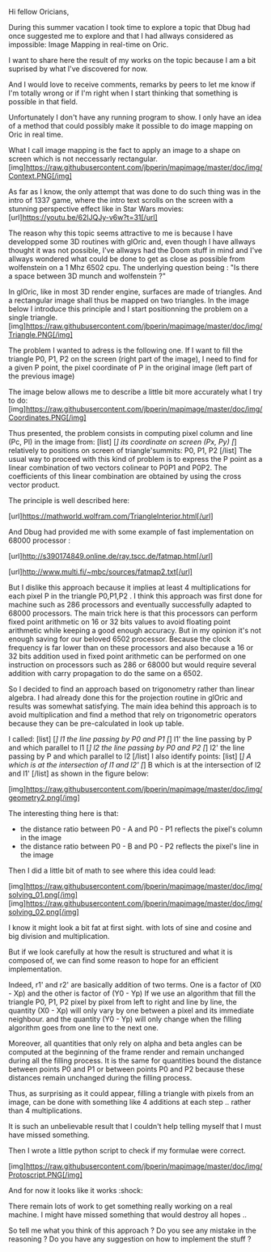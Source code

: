 Hi fellow Oricians,


During this summer vacation I took time to explore a topic that Dbug had once suggested me to explore and that I had allways considered as impossible: Image Mapping in real-time on Oric.

I want to share here the result of my works on the topic because I am a bit suprised by what I've discovered for now.

And I would love to receive comments, remarks by peers to let me know if I'm totally wrong or if I'm right when I start thinking that something is possible in that field.

Unfortunately I don't have any running program to show. I only have an idea of a method that could possibly make it possible to do image mapping on Oric in real time.

What I call image mapping is the fact to apply an image to a shape on screen which is not neccessarly rectangular. 
[img]https://raw.githubusercontent.com/jbperin/mapimage/master/doc/img/Context.PNG[/img]

As far as I know, the only attempt that was done to do such thing was in the intro of 1337 game, where the intro text scrolls on the screen with a stunning perspective effect like in Star Wars movies: 
[url]https://youtu.be/62lJQJy-v6w?t=31[/url]

The reason why this topic seems attractive to me is because I have developped some 3D routines with glOric and, even though I have allways thought it was not possible, I've allways had the Doom stuff in mind and I've allways wondered what could be done to get as close as possible from wolfenstein on a 1 Mhz 6502 cpu.
The underlying question being : "Is there a space between 3D munch and wolfenstein ?"

In glOric, like in most 3D render engine, surfaces are made of triangles. And a rectangular image shall thus be mapped on two triangles.
In the image below I introduce this principle and I start positionning the problem on a single triangle.
[img]https://raw.githubusercontent.com/jbperin/mapimage/master/doc/img/Triangle.PNG[/img]

The problem I wanted to adress is the following one. If I want to fill the triangle P0, P1, P2 on the screen (right part of the image), I need to find for a given P point, the pixel coordinate of P in the original image (left part of the previous image)

The image below allows me to describe a little bit more accurately what I try to do:
[img]https://raw.githubusercontent.com/jbperin/mapimage/master/doc/img/Coordinates.PNG[/img]

Thus presented, the problem consists in computing pixel column and line (Pc, Pl) in the image from:
[list]
[*] its coordinate on screen (Px, Py)
[*] relatively to positions on screen of triangle'summits: P0, P1, P2
[/list]
The usual way to proceed with this kind of problem is to express the P point as a linear combination of two vectors colinear to P0P1 and P0P2. The coefficients of this linear combination are obtained by using the cross vector product.

The principle is well described here:

[url]https://mathworld.wolfram.com/TriangleInterior.html[/url]

And Dbug had provided me with some example of fast implementation on 68000 processor :

[url]http://s390174849.online.de/ray.tscc.de/fatmap.htm[/url]

[url]http://www.multi.fi/~mbc/sources/fatmap2.txt[/url]

But I dislike this approach because it implies at least 4 multiplications for each pixel P in the triangle P0,P1,P2 .
I think this approach was first done for machine such as 286 processors and eventually successfully adapted to 68000 processors.
The main trick here is that this processors can perform fixed point arithmetic on 16 or 32 bits values to avoid floating point arithmetic while keeping a good enough accuracy. 
But in my opinion it's not enough saving for our beloved 6502 processor. Because the clock frequency is far lower than on these processors and also because a 16 or 32 bits addition used in fixed point arithmetic can be performed on one instruction on processors such as 286 or 68000 but would require several addition with carry propagation to do the same on a 6502.

So I decided to find an approach based on trigonometry rather than linear algebra.
I had already done this for the projection routine in glOric and results was somewhat satisfying.
The main idea behind this approach is to avoid multiplication and find a method that rely on trigonometric operators because they can be pre-calculated in look up table.

I called:
[list]
[*] l1 the line passing by P0 and P1
[*] l1' the line passing by P and which parallel to l1
[*] l2 the line passing by P0 and P2
[*] l2' the line passing by P and which parallel to l2
[/list]
I also identify points:
[list]
[*] A which is at the intersection of l1 and l2'
[*] B which is at the intersection of l2 and l1'
[/list]
as shown in the figure below:

[img]https://raw.githubusercontent.com/jbperin/mapimage/master/doc/img/geometry2.png[/img]

The interesting thing here is that:
- the distance ratio between P0 - A  and P0 - P1 reflects the pixel's column in the image
- the distance ratio between P0 - B  and P0 - P2 reflects the pixel's line in the image

Then I did a little bit of math to see where this idea could lead:

[img]https://raw.githubusercontent.com/jbperin/mapimage/master/doc/img/solving_01.png[/img]
[img]https://raw.githubusercontent.com/jbperin/mapimage/master/doc/img/solving_02.png[/img]

I know it might look a bit fat at first sight. with lots of sine and cosine and big division and multiplication.

But if we look carefully at how the result is structured and what it is composed of, we can find some reason to hope for an efficient implementation.

Indeed, r1' and r2' are basically addition of two terms. 
One is a factor of (X0 - Xp) and the other is factor of (Y0 - Yp)
If we use an algorithm that fill the triangle P0, P1, P2 pixel by pixel from left to right and line by line, the quantity (X0 - Xp) will only vary by one between a pixel and its immediate neighbour.
and the quantity (Y0 - Yp) will only change when the filling algorithm goes from one line to the next one.

Moreover, all quantities that only rely on alpha and beta angles can be computed at the beginning of the frame render and remain unchanged during all the filling process.
It is the same for quantities bound the distance between points P0 and P1 or between points P0 and P2 because these distances remain unchanged during the filling process. 

Thus, as surprising as it could appear, filling a triangle with pixels from an image, can be done with something like 4 additions at each step .. rather than 4 multiplications.

It is such an unbelievable result that I couldn't help telling myself that I must have missed something.

Then I wrote a little python script to check if my formulae were correct.

[img]https://raw.githubusercontent.com/jbperin/mapimage/master/doc/img/Protoscript.PNG[/img]

And for now it looks like it works  :shock: 

There remain lots of work to get something really working on a real machine. 
I might have missed something that would destroy all hopes .. 

So tell me what you think of this approach ?
Do you see any mistake in the reasoning ?
Do you have any suggestion on how to implement the stuff ?